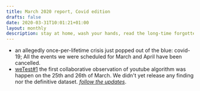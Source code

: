 ```yaml
---
title: March 2020 report, Covid edition
drafts: false
date: 2020-03-31T10:01:21+01:00
layout: monthly
description: stay at home, wash your hands, read the long-time forgotten downloaded .pdf
---
```


* an allegedly once-per-lifetime crisis just popped out of the blue: covid-19; All the events we were scheduled for March and April have been cancelled.
* [weTest#1](https://youtube.tracking.exposed/wetest/1) the first collaborative observation of youtube algorithm was happen on the 25th and 26th of March. We didn't yet release any finding nor the definitive dataset. *[follow the updates](https://youtube.tracking.exposed/wetest/announcement-1)*.
